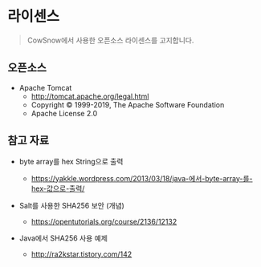 # 라이센스

  > CowSnow에서 사용한 오픈소스 라이센스를 고지합니다.

## 오픈소스

- Apache Tomcat
  - <http://tomcat.apache.org/legal.html>
  - Copyright © 1999-2019, The Apache Software Foundation
  - Apache License 2.0


## 참고 자료

- byte array를 hex String으로 출력
  - <https://yakkle.wordpress.com/2013/03/18/java-에서-byte-array-를-hex-값으로-출력/>

- Salt를 사용한 SHA256 보안 (개념)
  - <https://opentutorials.org/course/2136/12132>

- Java에서 SHA256 사용 예제
  - <http://ra2kstar.tistory.com/142>
